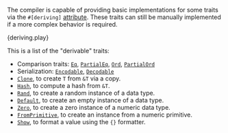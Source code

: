 The compiler is capable of providing basic implementations for some traits via
the `#[deriving]` [attribute][attribute]. These traits can still be
manually implemented if a more complex behavior is required.

{deriving.play}

This is a list of the "derivable" traits:
* Comparison traits:
  [`Eq`][eq],
  [`PartialEq`][partial-eq],
  [`Ord`][ord],
  [`PartialOrd`][partial-ord]
* Serialization:
  [`Encodable`][encodable],
  [`Decodable`][decodable]
* [`Clone`][clone],
  to create `T` from `&T` via a copy.
* [`Hash`][hash], to
  compute a hash from `&T`.
* [`Rand`][rand], to
  create a random instance of a data type.
* [`Default`][default],
  to create an empty instance of a data type.
* [`Zero`][zero], to
  create a zero instance of a numeric data type.
* [`FromPrimitive`][from-primitive],
  to create an instance from a numeric primitive.
* [`Show`][show], to
  format a value using the `{}` formatter.

[attribute]: /attribute.html
[eq]: http://doc.rust-lang.org/std/cmp/trait.Eq.html
[partial-eq]: http://doc.rust-lang.org/std/cmp/trait.PartialEq.html
[ord]: http://doc.rust-lang.org/std/cmp/trait.Ord.html
[partial-ord]: http://doc.rust-lang.org/std/cmp/trait.PartialOrd.html
[encodable]: http://doc.rust-lang.org/serialize/trait.Encodable.html
[decodable]: http://doc.rust-lang.org/serialize/trait.Decodable.html
[clone]: http://doc.rust-lang.org/std/clone/trait.Clone.html
[hash]: http://doc.rust-lang.org/std/hash/trait.Hash.html
[rand]: http://doc.rust-lang.org/rand/trait.Rand.html
[default]: http://doc.rust-lang.org/std/default/trait.Default.html
[zero]: http://doc.rust-lang.org/std/num/trait.Zero.html
[from-primitive]: http://doc.rust-lang.org/std/num/trait.FromPrimitive.html
[show]: http://doc.rust-lang.org/std/fmt/trait.Show.html
